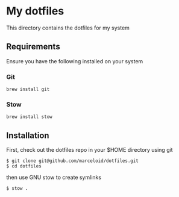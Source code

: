 # My dotfiles

This directory contains the dotfiles for my system

## Requirements

Ensure you have the following installed on your system

### Git

```
brew install git
```

### Stow

```
brew install stow
```

## Installation

First, check out the dotfiles repo in your $HOME directory using git

```
$ git clone git@github.com/marceloid/dotfiles.git
$ cd dotfiles
```

then use GNU stow to create symlinks

```
$ stow .
```
